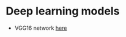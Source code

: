 Deep learning models
===========

 * VGG16 network [here](https://github.com/mirjalil/deep-learning-models/tree/master/vgg16-network)
